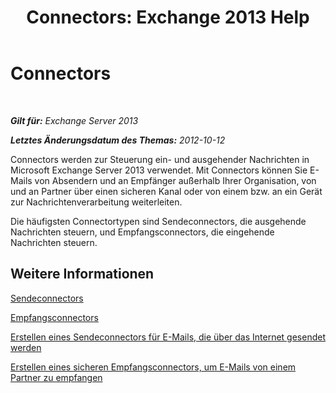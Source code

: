 ﻿---
title: 'Connectors: Exchange 2013 Help'
TOCTitle: Connectors
ms:assetid: 73559b0c-fc0e-41fd-84df-d07442137a0c
ms:mtpsurl: https://technet.microsoft.com/de-de/library/JJ657461(v=EXCHG.150)
ms:contentKeyID: 50475949
ms.date: 04/24/2018
mtps_version: v=EXCHG.150
ms.translationtype: HT
---

# Connectors

 

_**Gilt für:** Exchange Server 2013_

_**Letztes Änderungsdatum des Themas:** 2012-10-12_

Connectors werden zur Steuerung ein- und ausgehender Nachrichten in Microsoft Exchange Server 2013 verwendet. Mit Connectors können Sie E-Mails von Absendern und an Empfänger außerhalb Ihrer Organisation, von und an Partner über einen sicheren Kanal oder von einem bzw. an ein Gerät zur Nachrichtenverarbeitung weiterleiten.

Die häufigsten Connectortypen sind Sendeconnectors, die ausgehende Nachrichten steuern, und Empfangsconnectors, die eingehende Nachrichten steuern.

## Weitere Informationen

[Sendeconnectors](send-connectors-exchange-2013-help.md)

[Empfangsconnectors](receive-connectors-exchange-2013-help.md)

[Erstellen eines Sendeconnectors für E-Mails, die über das Internet gesendet werden](create-a-send-connector-for-email-sent-to-the-internet-exchange-2013-help.md)

[Erstellen eines sicheren Empfangsconnectors, um E-Mails von einem Partner zu empfangen](create-a-secure-receive-connector-to-receive-email-from-a-partner-exchange-2013-help.md)

